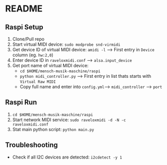 # README

## Raspi Setup
1. Clone/Pull repo
2. Start virtual MIDI device: `sudo modprobe snd-virmidi`
3. Get device ID of virtual MIDI device: `amidi -l` --> First entry in `Device` column (eg. `hw:2,0`)
4. Enter device ID in `raveloxmidi.conf` --> `alsa.input_device`
5. Get port name of virtual MIDI device: 
    * `cd $HOME/mensch-musik-maschine/raspi`
    * `python midi_controller.py` --> First entry in list thats starts with `Virtual Raw MIDI`
    * Copy full name and enter into `config.yml`--> `midi_controller` --> `port`

## Raspi Run
1. `cd $HOME/mensch-musik-maschine/raspi`
2. Start network MIDI service: `sudo raveloxmidi -d -N -c raveloxmidi.conf`
3. Stat main python script: `python main.py`

## Troubleshooting
* Check if all I2C devices are detected: `i2cdetect -y 1`